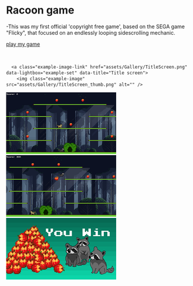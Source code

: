 # Racoon game

-This was my first official 'copyright free game', based on the SEGA game "Flicky", that focused on an endlessly looping sidescrolling mechanic.
<br>

[play my game](https://tonystarkofwinterfell.github.io/RacWebgLink/)


<br>


 <div>

      <a class="example-image-link" href="assets/Gallery/TitleScreen.png" data-lightbox="example-set" data-title="Title screen">
        <img class="example-image" src="assets/Gallery/TitleScreen_thumb.png" alt="" />
  </a>
      <a class="example-image-link" href="assets/Gallery/Game lvl1.png" data-lightbox="example-set" data-title="The bobcat enemy">
        <img class="example-image" src="assets/Gallery/Game lvl1_thumb.png" alt="" />
  </a>
      <a class="example-image-link" href="assets/Gallery/PickUp.png" data-lightbox="example-set" data-title="The player collecting the necessary apples">
        <img class="example-image" src="assets/Gallery/PickUp_thumb.png" alt="" />
  </a>
  <a class="example-image-link" href="assets/Gallery/EndScene.png" data-lightbox="example-set" data-title="The screen for beating the game/level">
        <img class="example-image" src="assets/Gallery/EndScene_thumb.png" alt=""/>
  </a>
    </div>
